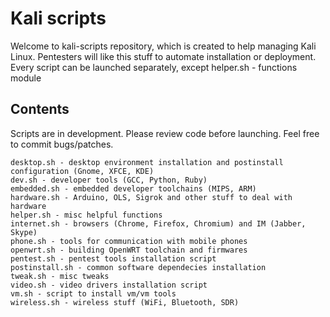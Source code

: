 # Kali scripts

Welcome to kali-scripts repository, which is created to help managing Kali Linux.
Pentesters will like this stuff to automate installation or deployment.
Every script can be launched separately, except helper.sh - functions module

## Contents

Scripts are in development. Please review code before launching. Feel free to commit bugs/patches.

    desktop.sh - desktop environment installation and postinstall configuration (Gnome, XFCE, KDE)
    dev.sh - developer tools (GCC, Python, Ruby)
    embedded.sh - embedded developer toolchains (MIPS, ARM)
    hardware.sh - Arduino, OLS, Sigrok and other stuff to deal with hardware
    helper.sh - misc helpful functions
    internet.sh - browsers (Chrome, Firefox, Chromium) and IM (Jabber, Skype)
    phone.sh - tools for communication with mobile phones
    openwrt.sh - building OpenWRT toolchain and firmwares
    pentest.sh - pentest tools installation script
    postinstall.sh - common software dependecies installation
    tweak.sh - misc tweaks
    video.sh - video drivers installation script
    vm.sh - script to install vm/vm tools 
    wireless.sh - wireless stuff (WiFi, Bluetooth, SDR)

